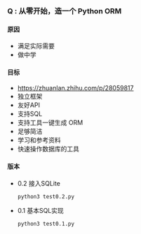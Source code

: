 ### Q : 从零开始，造一个 Python ORM

#### 原因
+ 满足实际需要
+ 做中学

#### 目标
+ https://zhuanlan.zhihu.com/p/28059817
+ 独立框架
+ 友好API
+ 支持SQL
+ 支持工具一键生成 ORM
+ 足够简洁
+ 学习和参考资料
+ 快速操作数据库的工具

#### 版本

+ 0.2 接入SQLite

  ```
  python3 test0.2.py
  ```

+ 0.1 基本SQL实现

  ```
  python3 test0.1.py
  ```
